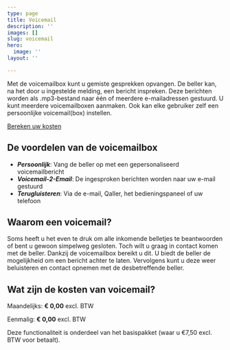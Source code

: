 ```yaml
---
type: page
title: Voicemail
description: ''
images: []
slug: voicemail
hero:
  image: ''
layout: ''

---
```

Met de voicemailbox kunt u gemiste gesprekken opvangen. De beller kan, na het door u ingestelde melding, een bericht inspreken. Deze berichten worden als .mp3-bestand naar één of meerdere e-mailadressen gestuurd. U kunt meerdere voicemailboxen aanmaken. Ook kan elke gebruiker zelf een persoonlijke voicemail(box) instellen.

<a href="/calculator/" class="button">Bereken uw kosten</a>

## De voordelen van de voicemailbox

* **_Persoonlijk_**: Vang de beller op met een gepersonaliseerd voicemailbericht
* **_Voicemail-2-Email_**: De ingesproken berichten worden naar uw e-mail gestuurd
* **_Terugluisteren_**: Via de e-mail, Qaller, het bedieningspaneel of uw telefoon

## Waarom een voicemail?

Soms heeft u het even te druk om alle inkomende belletjes te beantwoorden of bent u gewoon simpelweg gesloten. Toch wilt u graag in contact komen met de beller. Dankzij de voicemailbox bereikt u dit. U biedt de beller de mogelijkheid om een bericht achter te laten. Vervolgens kunt u deze weer beluisteren en contact opnemen met de desbetreffende beller.

## Wat zijn de kosten van voicemail?

Maandelijks: **€ 0,00** excl. BTW

Eenmalig: **€ 0,00** excl. BTW

Deze functionaliteit is onderdeel van het basispakket (waar u €7,50 excl. BTW voor betaalt). 